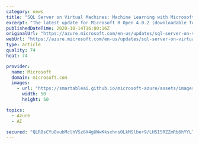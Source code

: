 ```yaml
---
category: news
title: "SQL Server on Virtual Machines: Machine Learning with Microsoft R Open 4.0.2 now available"
excerpt: "The latest update for Microsoft R Open 4.0.2 (downloadable for Windows, Mac, and Linux platforms) includes improvement to the performance of the merge function and adds an option to better handle zero-length arguments to the paste and paste0 functions."
publishedDateTime: 2020-10-14T16:00:16Z
originalUrl: "https://azure.microsoft.com/en-us/updates/sql-server-on-virtual-machines-machine-learning-with-microsoft-r-open-4-0-2-now-available/"
webUrl: "https://azure.microsoft.com/en-us/updates/sql-server-on-virtual-machines-machine-learning-with-microsoft-r-open-4-0-2-now-available/"
type: article
quality: 74
heat: 74

provider:
  name: Microsoft
  domain: microsoft.com
  images:
    - url: "https://smartableai.github.io/microsoft-azure/assets/images/organizations/microsoft.com-50x50.jpg"
      width: 50
      height: 50

topics:
  - Azure
  - AI

secured: "QLR8sCYu0vubMclhVSz6X4gUWwKksxhns0LkMSlbe+9/LHSI5RZZmRb6hYYLT4aGp09W0TZiXQ8TEA9EiBSmNrFmD5CfWUy4kn2cthDRKFvOh+XuU4pX4OCkO5U1gon94pCqKBGdcZtXc7PQ20Hbwei7FEDBIt+OYIf/nU8AUkQZPpzLMU4etEtuVVsZNKay5QHfWIf2SeaG6nhSOwy3zIKfgXX+aTGOwTYqsZ4YBVXk6I4VoB48JFGx+RTKYEj7miAKYRbibJDWxy89M8XlFoK6l9itC1pua14JrmuJtdkS5d1RKXj74/yhQG/iD6m9v7bzGMpGgU0XWs/W3NwxKCZi1XH+iQO12V8Q41rnYAk=;x5grErAOv1lMbwNoBKIVCg=="
---
```


